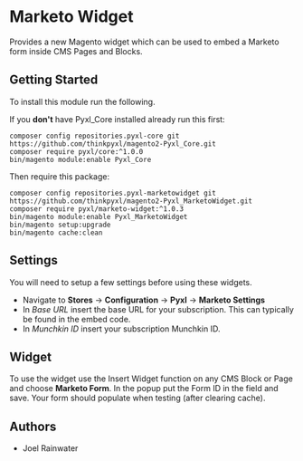 # Marketo Widget
Provides a new Magento widget which can be used to embed a Marketo form inside CMS Pages and Blocks.

## Getting Started
To install this module run the following.

If you **don't** have Pyxl_Core installed already run this first:

    composer config repositories.pyxl-core git https://github.com/thinkpyxl/magento2-Pyxl_Core.git
    composer require pyxl/core:^1.0.0
    bin/magento module:enable Pyxl_Core
    
Then require this package:

    composer config repositories.pyxl-marketowidget git https://github.com/thinkpyxl/magento2-Pyxl_MarketoWidget.git
    composer require pyxl/marketo-widget:^1.0.3
    bin/magento module:enable Pyxl_MarketoWidget
    bin/magento setup:upgrade
    bin/magento cache:clean 
    
    
## Settings
You will need to setup a few settings before using these widgets. 
* Navigate to **Stores** -> **Configuration** -> **Pyxl** ->  **Marketo Settings**
* In *Base URL* insert the base URL for your subscription. This can typically be found in the embed code. 
* In *Munchkin ID* insert your subscription Munchkin ID. 

## Widget
To use the widget use the Insert Widget function on any CMS Block or Page and choose **Marketo Form**. In the popup
put the Form ID in the field and save. Your form should populate when testing (after clearing cache). 

## Authors
* Joel Rainwater
